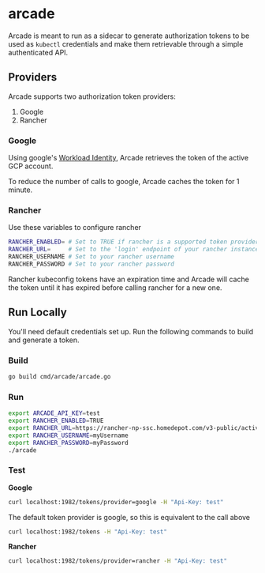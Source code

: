 # arcade

Arcade is meant to run as a sidecar to generate authorization tokens to be used as `kubectl` credentials and make them retrievable through a simple authenticated API.

## Providers

Arcade supports two authorization token providers:

1. Google
2. Rancher

### Google

Using google's [Workload Identity](https://cloud.google.com/kubernetes-engine/docs/how-to/workload-identity), Arcade retrieves the token of the active GCP account.

To reduce the number of calls to google, Arcade caches the token for 1 minute.

### Rancher

Use these variables to configure rancher

```sh
RANCHER_ENABLED= # Set to TRUE if rancher is a supported token provider
RANCHER_URL=     # Set to the 'login' endpoint of your rancher instance
RANCHER_USERNAME # Set to your rancher username
RANCHER_PASSWORD # Set to your rancher password
```

Rancher kubeconfig tokens have an expiration time and Arcade will cache the token until it has expired before calling rancher for a new one.

## Run Locally

You'll need default credentials set up. Run the following commands to build and generate a token.

### Build

```bash
go build cmd/arcade/arcade.go
```

### Run

```bash
export ARCADE_API_KEY=test
export RANCHER_ENABLED=TRUE
export RANCHER_URL=https://rancher-np-ssc.homedepot.com/v3-public/activeDirectoryProviders/activedirectory?action=login
export RANCHER_USERNAME=myUsername
export RANCHER_PASSWORD=myPassword
./arcade
```

### Test

**Google**

```bash
curl localhost:1982/tokens/provider=google -H "Api-Key: test"
```

The default token provider is google, so this is equivalent to the call above
```bash
curl localhost:1982/tokens -H "Api-Key: test"
```

**Rancher**

```bash
curl localhost:1982/tokens/provider=rancher -H "Api-Key: test"
```

